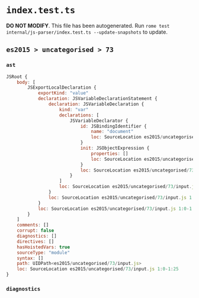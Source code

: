# `index.test.ts`

**DO NOT MODIFY**. This file has been autogenerated. Run `rome test internal/js-parser/index.test.ts --update-snapshots` to update.

## `es2015 > uncategorised > 73`

### `ast`

```javascript
JSRoot {
	body: [
		JSExportLocalDeclaration {
			exportKind: "value"
			declaration: JSVariableDeclarationStatement {
				declaration: JSVariableDeclaration {
					kind: "var"
					declarations: [
						JSVariableDeclarator {
							id: JSBindingIdentifier {
								name: "document"
								loc: SourceLocation es2015/uncategorised/73/input.js 1:11-1:19 (document)
							}
							init: JSObjectExpression {
								properties: []
								loc: SourceLocation es2015/uncategorised/73/input.js 1:22-1:25
							}
							loc: SourceLocation es2015/uncategorised/73/input.js 1:11-1:25
						}
					]
					loc: SourceLocation es2015/uncategorised/73/input.js 1:7-1:25
				}
				loc: SourceLocation es2015/uncategorised/73/input.js 1:7-1:25
			}
			loc: SourceLocation es2015/uncategorised/73/input.js 1:0-1:25
		}
	]
	comments: []
	corrupt: false
	diagnostics: []
	directives: []
	hasHoistedVars: true
	sourceType: "module"
	syntax: []
	path: UIDPath<es2015/uncategorised/73/input.js>
	loc: SourceLocation es2015/uncategorised/73/input.js 1:0-1:25
}
```

### `diagnostics`

```

```
